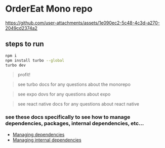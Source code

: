 # OrderEat Mono repo
https://github.com/user-attachments/assets/1e090ec2-5c48-4c3d-a270-2049cd2374a2
## steps to run

```bash
npm i
npm install turbo --global
turbo dev
```
> profit!

> see turbo docs for any questions about the monorepo

> see expo dovs for any questions about expo

> see react native docs for any questions about react native

### see these docs specifically to see how to manage dependencies, packages, internal dependencies, etc...
- [Managing dependencies](https://turbo.build/repo/docs/crafting-your-repository/managing-dependencies)
- [Managing internal dependencies](https://turbo.build/repo/docs/crafting-your-repository/creating-an-internal-package)
